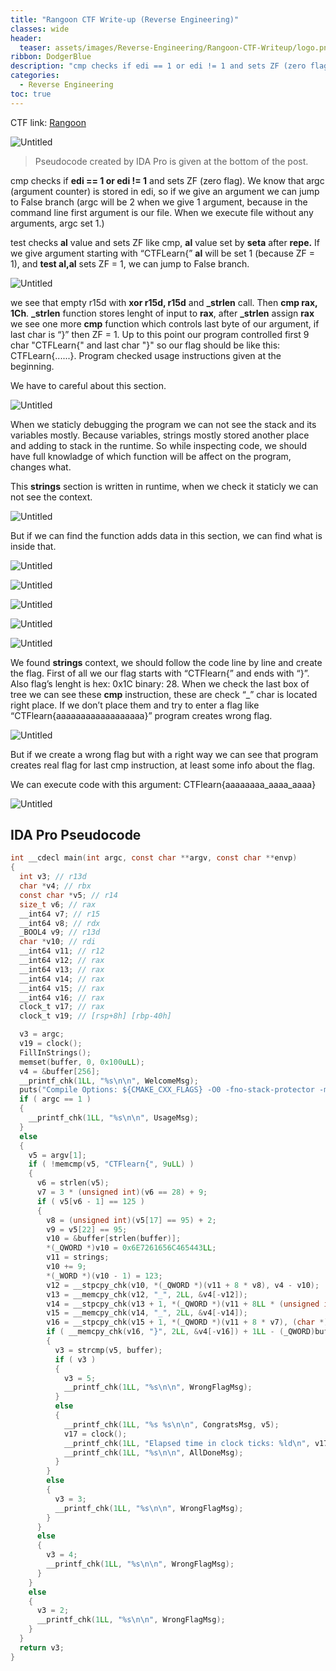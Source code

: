 ```yaml
---
title: "Rangoon CTF Write-up (Reverse Engineering)"
classes: wide
header:
  teaser: assets/images/Reverse-Engineering/Rangoon-CTF-Writeup/logo.png
ribbon: DodgerBlue
description: "cmp checks if edi == 1 or edi != 1 and sets ZF (zero flag). We know that argc (argument counter) is stored in edi..."
categories:
  - Reverse Engineering
toc: true
---
```


CTF link: [Rangoon](https://ctflearn.com/challenge/994)

![Untitled](/assets/images/Reverse-Engineering/Rangoon-CTF-Writeup/Untitled.png)

> Pseudocode created by IDA Pro is given at the bottom of the post.
> 

cmp checks if **edi == 1 or edi != 1** and sets ZF (zero flag). We know that argc (argument counter) is stored in edi, so if we give an argument we can jump to False branch (argc will be 2 when we give 1 argument, because in the command line first argument is our file. When we execute file without any arguments, argc set 1.)

test checks **al** value and sets ZF like cmp, **al** value set by **seta** after **repe.** If we give argument starting with “CTFLearn{”  **al** will be set 1 (because ZF = 1), and **test al,al**  sets ZF = 1, we can jump to False branch.

![Untitled](/assets/images/Reverse-Engineering/Rangoon-CTF-Writeup/Untitled%201.png)

we see that empty r15d with **xor r15d, r15d** and **_strlen** call. Then **cmp rax, 1Ch**. **_strlen** function stores lenght of input to **rax**, after **_strlen** assign **rax** we see one more **cmp** function which controls last byte of our argument, if last char is “}” then ZF = 1. Up to this point our program controlled first 9 char "CTFLearn{" and last char "}" so our flag should be like this: CTFLearn{......}. Program checked usage instructions given at the beginning.

We have to careful about this section.

![Untitled](/assets/images/Reverse-Engineering/Rangoon-CTF-Writeup/Untitled%202.png)

When we staticly debugging the program we can not see the stack and its variables mostly. Because variables, strings mostly stored another place and adding to stack in the runtime. So while inspecting code, we should have full knowladge of which function will be affect on the program,  changes what. 

This **strings** section is written in runtime, when we check it staticly we can not see the context. 

![Untitled](/assets/images/Reverse-Engineering/Rangoon-CTF-Writeup/Untitled%203.png)

But if we can find the function adds data in this section, we can find what is inside that. 

![Untitled](/assets/images/Reverse-Engineering/Rangoon-CTF-Writeup/Untitled%204.png)

![Untitled](/assets/images/Reverse-Engineering/Rangoon-CTF-Writeup/Untitled%205.png)

![Untitled](/assets/images/Reverse-Engineering/Rangoon-CTF-Writeup/Untitled%206.png)

![Untitled](/assets/images/Reverse-Engineering/Rangoon-CTF-Writeup/Untitled%207.png)

![Untitled](/assets/images/Reverse-Engineering/Rangoon-CTF-Writeup/Untitled%208.png)

We found **strings** context, we should follow the code line by line and create the flag. First of all we our flag starts with “CTFlearn{” and ends with “}”. Also flag’s lenght is hex: 0x1C binary: 28. When we check the last box of tree we can see these **cmp** instruction, these are check “_” char is located right place. If we don’t place them and try to enter a flag like “CTFlearn{aaaaaaaaaaaaaaaaaa}”  program creates wrong flag.

![Untitled](/assets/images/Reverse-Engineering/Rangoon-CTF-Writeup/Untitled%209.png)

But if we create a wrong flag but with a right way we can see that program creates real flag for last cmp instruction, at least some info about the flag.

We can execute code with this argument: CTFlearn{aaaaaaaa_aaaa_aaaa}

![Untitled](/assets/images/Reverse-Engineering/Rangoon-CTF-Writeup/Untitled%2010.png)

## IDA Pro Pseudocode

```c
int __cdecl main(int argc, const char **argv, const char **envp)
{
  int v3; // r13d
  char *v4; // rbx
  const char *v5; // r14
  size_t v6; // rax
  __int64 v7; // r15
  __int64 v8; // rdx
  _BOOL4 v9; // r13d
  char *v10; // rdi
  __int64 v11; // r12
  __int64 v12; // rax
  __int64 v13; // rax
  __int64 v14; // rax
  __int64 v15; // rax
  __int64 v16; // rax
  clock_t v17; // rax
  clock_t v19; // [rsp+8h] [rbp-40h]

  v3 = argc;
  v19 = clock();
  FillInStrings();
  memset(buffer, 0, 0x100uLL);
  v4 = &buffer[256];
  __printf_chk(1LL, "%s\n\n", WelcomeMsg);
  puts("Compile Options: ${CMAKE_CXX_FLAGS} -O0 -fno-stack-protector -mno-sse");
  if ( argc == 1 )
  {
    __printf_chk(1LL, "%s\n\n", UsageMsg);
  }
  else
  {
    v5 = argv[1];
    if ( !memcmp(v5, "CTFlearn{", 9uLL) )
    {
      v6 = strlen(v5);
      v7 = 3 * (unsigned int)(v6 == 28) + 9;
      if ( v5[v6 - 1] == 125 )
      {
        v8 = (unsigned int)(v5[17] == 95) + 2;
        v9 = v5[22] == 95;
        v10 = &buffer[strlen(buffer)];
        *(_QWORD *)v10 = 0x6E7261656C465443LL;
        v11 = strings;
        v10 += 9;
        *(_WORD *)(v10 - 1) = 123;
        v12 = __stpcpy_chk(v10, *(_QWORD *)(v11 + 8 * v8), v4 - v10);
        v13 = __memcpy_chk(v12, "_", 2LL, &v4[-v12]);
        v14 = __stpcpy_chk(v13 + 1, *(_QWORD *)(v11 + 8LL * (unsigned int)(5 * v9 + 3)), (char *)&unk_41DF - v13);
        v15 = __memcpy_chk(v14, "_", 2LL, &v4[-v14]);
        v16 = __stpcpy_chk(v15 + 1, *(_QWORD *)(v11 + 8 * v7), (char *)&unk_41DF - v15);
        if ( __memcpy_chk(v16, "}", 2LL, &v4[-v16]) + 1LL - (_QWORD)buffer == 28 )
        {
          v3 = strcmp(v5, buffer);
          if ( v3 )
          {
            v3 = 5;
            __printf_chk(1LL, "%s\n\n", WrongFlagMsg);
          }
          else
          {
            __printf_chk(1LL, "%s %s\n\n", CongratsMsg, v5);
            v17 = clock();
            __printf_chk(1LL, "Elapsed time in clock ticks: %ld\n", v17 - v19);
            __printf_chk(1LL, "%s\n\n", AllDoneMsg);
          }
        }
        else
        {
          v3 = 3;
          __printf_chk(1LL, "%s\n\n", WrongFlagMsg);
        }
      }
      else
      {
        v3 = 4;
        __printf_chk(1LL, "%s\n\n", WrongFlagMsg);
      }
    }
    else
    {
      v3 = 2;
      __printf_chk(1LL, "%s\n\n", WrongFlagMsg);
    }
  }
  return v3;
}
```